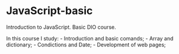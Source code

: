 # JavaScript-basic
Introduction to JavaScript. Basic DIO course.

In this course I study:
    - Introduction and basic comands;
    - Array and dictionary;
    - Condictions and Date;
    - Development of web pages;